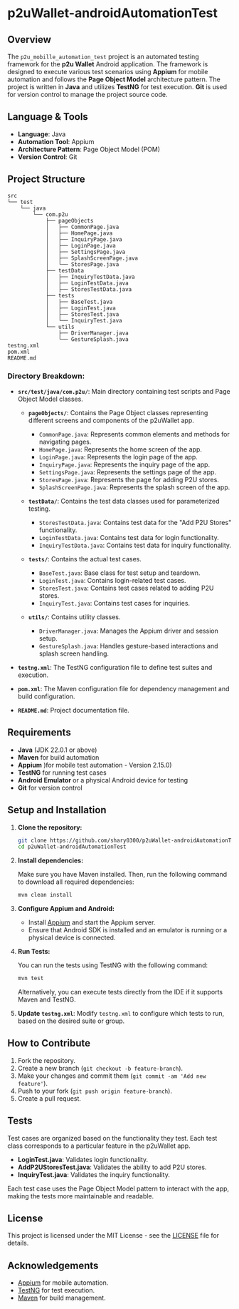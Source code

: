 # p2uWallet-androidAutomationTest

## Overview

The `p2u_mobille_automation_test` project is an automated testing framework for the **p2u Wallet** Android application. The framework is designed to execute various test scenarios using **Appium** for mobile automation and follows the **Page Object Model** architecture pattern. The project is written in **Java** and utilizes **TestNG** for test execution. **Git** is used for version control to manage the project source code.

## Language & Tools

- **Language**: Java
- **Automation Tool**: Appium
- **Architecture Pattern**: Page Object Model (POM)
- **Version Control**: Git

## Project Structure

```plaintext
src
└── test
    └── java
        └── com.p2u
            ├── pageObjects
            │   ├── CommonPage.java
            │   ├── HomePage.java
            │   ├── InquiryPage.java 
            │   ├── LoginPage.java
            │   ├── SettingsPage.java
            │   ├── SplashScreenPage.java
            │   └── StoresPage.java
            ├── testData
            │   ├── InquiryTestData.java 
            │   ├── LoginTestData.java
            │   ├── StoresTestData.java
            ├── tests
            │   ├── BaseTest.java
            │   ├── LoginTest.java
            │   ├── StoresTest.java
            │   └── InquiryTest.java
            └── utils
                ├── DriverManager.java
                └── GestureSplash.java
testng.xml
pom.xml
README.md
```

### Directory Breakdown:

- **`src/test/java/com.p2u/`**: Main directory containing test scripts and Page Object Model classes.

    - **`pageObjects/`**: Contains the Page Object classes representing different screens and components of the p2uWallet app.
        - `CommonPage.java`: Represents common elements and methods for navigating pages.
        - `HomePage.java`: Represents the home screen of the app.
        - `LoginPage.java`: Represents the login page of the app.
        - `InquiryPage.java`: Represents the inquiry page of the app.
        - `SettingsPage.java`: Represents the settings page of the app.
        - `StoresPage.java`: Represents the page for adding P2U stores.
        - `SplashScreenPage.java`: Represents the splash screen of the app.

    - **`testData/`**: Contains the test data classes used for parameterized testing.
        - `StoresTestData.java`: Contains test data for the "Add P2U Stores" functionality.
        - `LoginTestData.java`: Contains test data for login functionality.
        - `InquiryTestData.java`: Contains test data for inquiry functionality.

    - **`tests/`**: Contains the actual test cases.
        - `BaseTest.java`: Base class for test setup and teardown.
        - `LoginTest.java`: Contains login-related test cases.
        - `StoresTest.java`: Contains test cases related to adding P2U stores.
        - `InquiryTest.java`: Contains test cases for inquiries.

    - **`utils/`**: Contains utility classes.
        - `DriverManager.java`: Manages the Appium driver and session setup.
        - `GestureSplash.java`: Handles gesture-based interactions and splash screen handling.

- **`testng.xml`**: The TestNG configuration file to define test suites and execution.
- **`pom.xml`**: The Maven configuration file for dependency management and build configuration.
- **`README.md`**: Project documentation file.

## Requirements

- **Java** (JDK 22.0.1 or above)
- **Maven** for build automation
- **Appium** )for mobile test automation - Version 2.15.0) 
- **TestNG** for running test cases
- **Android Emulator** or a physical Android device for testing
- **Git** for version control

## Setup and Installation

1. **Clone the repository:**

   ```bash
   git clone https://github.com/shary0300/p2uWallet-androidAutomationTest.git
   cd p2uWallet-androidAutomationTest
   ```

2. **Install dependencies:**

   Make sure you have Maven installed. Then, run the following command to download all required dependencies:

   ```bash
   mvn clean install
   ```

3. **Configure Appium and Android:**

    - Install [Appium](http://appium.io/) and start the Appium server.
    - Ensure that Android SDK is installed and an emulator is running or a physical device is connected.

4. **Run Tests:**

   You can run the tests using TestNG with the following command:

   ```bash
   mvn test
   ```

   Alternatively, you can execute tests directly from the IDE if it supports Maven and TestNG.

5. **Update `testng.xml`**: Modify `testng.xml` to configure which tests to run, based on the desired suite or group.

## How to Contribute

1. Fork the repository.
2. Create a new branch (`git checkout -b feature-branch`).
3. Make your changes and commit them (`git commit -am 'Add new feature'`).
4. Push to your fork (`git push origin feature-branch`).
5. Create a pull request.

## Tests

Test cases are organized based on the functionality they test. Each test class corresponds to a particular feature in the p2uWallet app.

- **LoginTest.java**: Validates login functionality.
- **AddP2UStoresTest.java**: Validates the ability to add P2U stores.
- **InquiryTest.java**: Validates the inquiry functionality.

Each test case uses the Page Object Model pattern to interact with the app, making the tests more maintainable and readable.

## License

This project is licensed under the MIT License - see the [LICENSE](LICENSE) file for details.

## Acknowledgements

- [Appium](http://appium.io/) for mobile automation.
- [TestNG](https://testng.org/) for test execution.
- [Maven](https://maven.apache.org/) for build management.